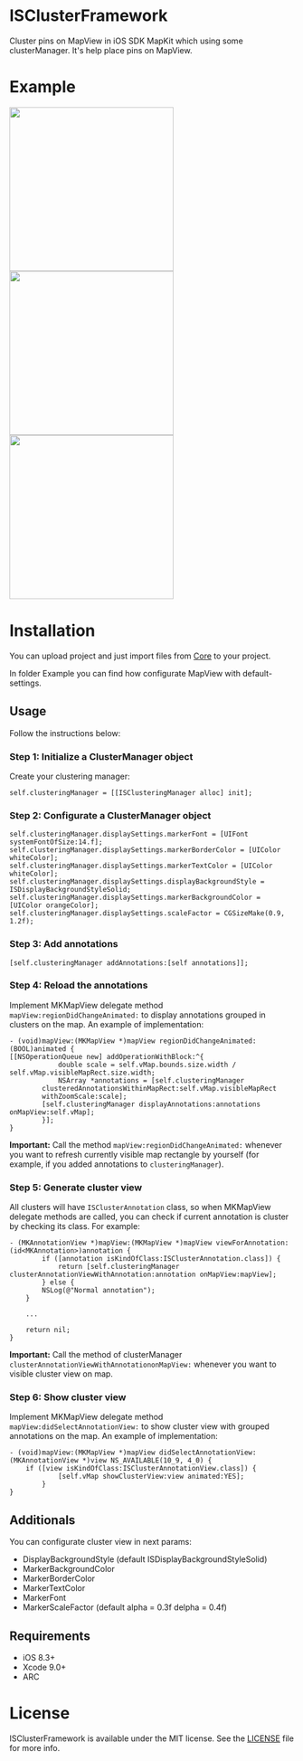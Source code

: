 # ISClusterFramework
Cluster pins on MapView in iOS SDK MapKit which using some clusterManager. It's help place pins on MapView.

# Example

<img src="https://github.com/DimaIgorevich/ISClusterFramework/blob/master/Resources/example0.PNG" width="290"> <img src="https://github.com/DimaIgorevich/ISClusterFramework/blob/master/Resources/example1.PNG" width="290"> <img src="https://github.com/DimaIgorevich/ISClusterFramework/blob/master/Resources/example2.PNG" width="290">

# Installation

You can upload project and just import files from [Core](ISClusterFramework/Core) to your project.

In folder Example you can find how configurate MapView with default-settings.

## Usage

Follow the instructions below:

### Step 1: Initialize a ClusterManager object

Create your clustering manager:
	
    self.clusteringManager = [[ISClusteringManager alloc] init];

### Step 2: Configurate a ClusterManager object
	
    self.clusteringManager.displaySettings.markerFont = [UIFont systemFontOfSize:14.f];
    self.clusteringManager.displaySettings.markerBorderColor = [UIColor whiteColor];
    self.clusteringManager.displaySettings.markerTextColor = [UIColor whiteColor];
    self.clusteringManager.displaySettings.displayBackgroundStyle = ISDisplayBackgroundStyleSolid;
    self.clusteringManager.displaySettings.markerBackgroundColor = [UIColor orangeColor];
    self.clusteringManager.displaySettings.scaleFactor = CGSizeMake(0.9, 1.2f);

### Step 3: Add annotations

	[self.clusteringManager addAnnotations:[self annotations]];
	
### Step 4: Reload the annotations
	
Implement MKMapView delegate method `mapView:regionDidChangeAnimated:` to display annotations grouped in clusters on the map. An example of implementation:

    - (void)mapView:(MKMapView *)mapView regionDidChangeAnimated:(BOOL)animated {
    [[NSOperationQueue new] addOperationWithBlock:^{
        		double scale = self.vMap.bounds.size.width / self.vMap.visibleMapRect.size.width;
        		NSArray *annotations = [self.clusteringManager 		   
			clusteredAnnotationsWithinMapRect:self.vMap.visibleMapRect 			
			withZoomScale:scale];
			[self.clusteringManager displayAnnotations:annotations onMapView:self.vMap];
    		}];
	}
	
**Important:** Call the method `mapView:regionDidChangeAnimated:` whenever you want to refresh currently visible map rectangle by yourself (for example, if you added annotations to `clusteringManager`).

### Step 5: Generate cluster view

All clusters will have `ISClusterAnnotation` class, so when MKMapView delegate methods are called, you can check if current annotation is cluster by checking its class. For example:

	- (MKAnnotationView *)mapView:(MKMapView *)mapView viewForAnnotation:(id<MKAnnotation>)annotation {
    		if ([annotation isKindOfClass:ISClusterAnnotation.class]) {
        		return [self.clusteringManager clusterAnnotationViewWithAnnotation:annotation onMapView:mapView];
    		} else {
			NSLog(@"Normal annotation");
		}
		
		...
		
    	return nil;
	}

**Important:** Call the method of clusterManager `clusterAnnotationViewWithAnnotationonMapView:` whenever you want to visible cluster view on map.

### Step 6: Show cluster view

Implement MKMapView delegate method `mapView:didSelectAnnotationView:` to show cluster view with grouped annotations on the map. An example of implementation:

	- (void)mapView:(MKMapView *)mapView didSelectAnnotationView:(MKAnnotationView *)view NS_AVAILABLE(10_9, 4_0) {
   		if ([view isKindOfClass:ISClusterAnnotationView.class]) {
        		[self.vMap showClusterView:view animated:YES];
    		}
	}
	
## Additionals

You can configurate cluster view in next params:

+ DisplayBackgroundStyle (default ISDisplayBackgroundStyleSolid)
+ MarkerBackgroundColor
+ MarkerBorderColor
+ MarkerTextColor
+ MarkerFont
+ MarkerScaleFactor (default alpha = 0.3f delpha = 0.4f)

## Requirements

- iOS 8.3+
- Xcode 9.0+
- ARC

# License

ISClusterFramework is available under the MIT license. See the [LICENSE](LICENSE) file for more info.
